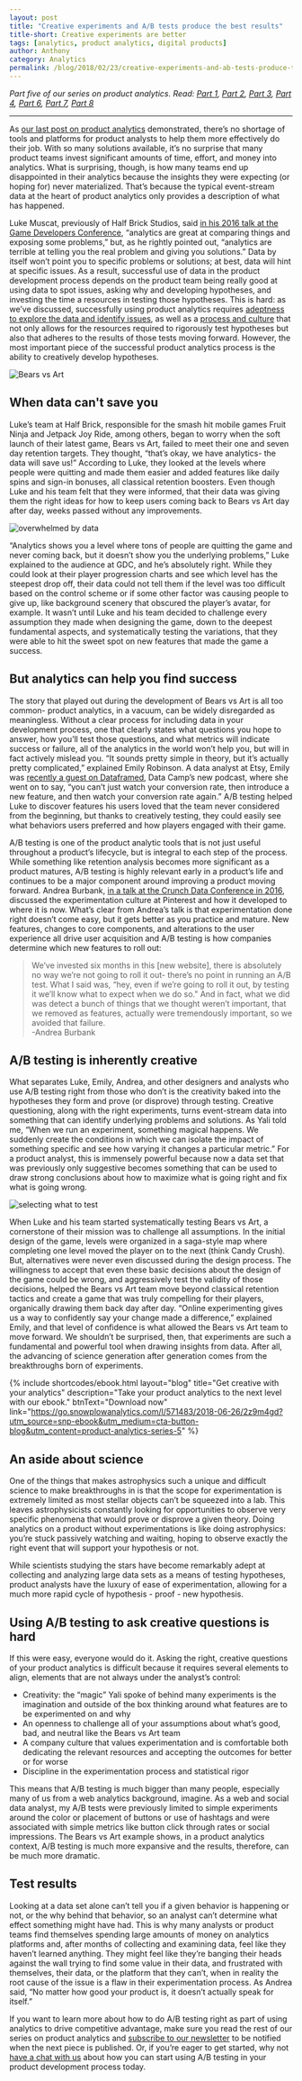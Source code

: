 ```yaml
---
layout: post
title: "Creative experiments and A/B tests produce the best results"
title-short: Creative experiments are better
tags: [analytics, product analytics, digital products]
author: Anthony
category: Analytics
permalink: /blog/2018/02/23/creative-experiments-and-ab-tests-produce-the-best-results/
---
```


*Part five of our series on product analytics. Read: [Part 1][product1], [Part 2][product2], [Part 3][product3], [Part 4][product4], [Part 6][product6], [Part 7][product7], [Part 8][product8]*

---

As [our last post on product analytics][product4] demonstrated, there’s no shortage of tools and platforms for product analysts to help them more effectively do their job. With so many solutions available, it’s no surprise that many product teams invest significant amounts of time, effort, and money into analytics. What is surprising, though, is how many teams end up disappointed in their analytics because the insights they were expecting (or hoping for) never materialized. That’s because the typical event-stream data at the heart of product analytics only provides a description of what has happened.

Luke Muscat, previously of Half Brick Studios, said [in his 2016 talk at the Game Developers Conference][gdc], “analytics are great at comparing things and exposing some problems,” but, as he rightly pointed out, “analytics are terrible at telling you the real problem and giving you solutions.” Data by itself won’t point you to specific problems or solutions; at best, data will hint at specific issues. As a result, successful use of data in the product development process depends on the product team being really good at using data to spot issues, asking why and developing hypotheses, and investing the time a resources in testing those hypotheses. This is hard: as we’ve discussed, successfully using product analytics requires [adeptness to explore the data and identify issues][product2], as well as a [process and culture][product3] that not only allows for the resources required to rigorously test hypotheses but also that adheres to the results of those tests moving forward. However, the most important piece of the successful product analytics process is the ability to creatively develop hypotheses.

![Bears vs Art][bva]

<h2 id="data">When data can't save you</h2>

Luke’s team at Half Brick, responsible for the smash hit mobile games Fruit Ninja and Jetpack Joy Ride, among others, began to worry when the soft launch of their latest game, Bears vs Art, failed to meet their one and seven day retention targets. They thought, “that’s okay, we have analytics- the data will save us!” According to Luke, they looked at the levels where people were quitting and made them easier and added features like daily spins and sign-in bonuses, all classical retention boosters. Even though Luke and his team felt that they were informed, that their data was giving them the right ideas for how to keep users coming back to Bears vs Art day after day, weeks passed without any improvements.

![overwhelmed by data][frustration]

“Analytics shows you a level where tons of people are quitting the game and never coming back, but it doesn’t show you the underlying problems,” Luke explained to the audience at GDC, and he’s absolutely right. While they could look at their player progression charts and see which level has the steepest drop off, their data could not tell them if the level was too difficult based on the control scheme or if some other factor was causing people to give up, like background scenery that obscured the player’s avatar, for example. It wasn’t until Luke and his team decided to challenge every assumption they made when designing the game, down to the deepest fundamental aspects, and systematically testing the variations, that they were able to hit the sweet spot on new features that made the game a success.

<h2 id="analytics leads to success">But analytics can help you find success</h2>

The story that played out during the development of Bears vs Art is all too common- product analytics, in a vacuum, can be widely disregarded as meaningless. Without a clear process for including data in your development process, one that clearly states what questions you hope to answer, how you’ll test those questions, and what metrics will indicate success or failure, all of the analytics in the world won’t help you, but will in fact actively mislead you. “It sounds pretty simple in theory, but it’s actually pretty complicated,” explained Emily Robinson. A data analyst at Etsy, Emily was [recently a guest on Dataframed][dataframed], Data Camp’s new podcast, where she went on to say, “you can’t just watch your conversion rate, then introduce a new feature, and then watch your conversion rate again.” A/B testing helped Luke to discover features his users loved that the team never considered from the beginning, but thanks to creatively testing, they could easily see what behaviors users preferred and how players engaged with their game.

A/B testing is one of the product analytic tools that is not just useful throughout a product’s lifecycle, but is integral to each step of the process. While something like retention analysis becomes more significant as a product matures, A/B testing is highly relevant early in a product’s life and continues to be a major component around improving a product moving forward. Andrea Burbank, [in a talk at the Crunch Data Conference in 2016][andrea], discussed the experimentation culture at Pinterest and how it developed to where it is now. What’s clear from Andrea’s talk is that experimentation done right doesn’t come easy, but it gets better as you practice and mature. New features, changes to core components, and alterations to the user experience all drive user acquisition and A/B testing is how companies determine which new features to roll out:

> We’ve invested six months in this [new website], there is absolutely no way we’re not going to roll it out- there’s no point in running an A/B test. What I said was, “hey, even if we’re going to roll it out, by testing it we’ll know what to expect when we do so." And in fact, what we did was detect a bunch of things that we thought weren’t important, that we removed as features, actually were tremendously important, so we avoided that failure.  
-Andrea Burbank


<h2 id="creative testing">A/B testing is inherently creative</h2>

What separates Luke, Emily, Andrea, and other designers and analysts who use A/B testing right from those who don’t is the creativity baked into the hypotheses they form and prove (or disprove) through testing. Creative questioning, along with the right experiments, turns event-stream data into something that can identify underlying problems and solutions. As Yali told me, “When we run an experiment, something magical happens. We suddenly create the conditions in which we can isolate the impact of something specific and see how varying it changes a particular metric.” For a product analyst, this is immensely powerful because now a data set that was previously only suggestive becomes something that can be used to draw strong conclusions about how to maximize what is going right and fix what is going wrong.

![selecting what to test][elements]

When Luke and his team started systematically testing Bears vs Art, a cornerstone of their mission was to challenge all assumptions. In the initial design of the game, levels were organized in a saga-style map where completing one level moved the player on to the next (think Candy Crush). But, alternatives were never even discussed during the design process. The willingness to accept that even these basic decisions about the design of the game could be wrong, and aggressively test the validity of those decisions, helped the Bears vs Art team move beyond classical retention tactics and create a game that was truly compelling for their players, organically drawing them back day after day. “Online experimenting gives us a way to confidently say your change made a difference,” explained Emily, and that level of confidence is what allowed the Bears vs Art team to move forward. We shouldn’t be surprised, then, that experiments are such a fundamental and powerful tool when drawing insights from data. After all, the advancing of science generation after generation comes from the breakthroughs born of experiments.



{% include shortcodes/ebook.html layout="blog" title="Get creative with your analytics" description="Take your product analytics to the next level with our ebook." btnText="Download now" link="https://go.snowplowanalytics.com/l/571483/2018-06-26/2z9m4gd?utm_source=snp-ebook&utm_medium=cta-button-blog&utm_content=product-analytics-series-5" %}



<h2 id="astrophysics">An aside about science</h2>

One of the things that makes astrophysics such a unique and difficult science to make breakthroughs in is that the scope for experimentation is extremely limited as most stellar objects can’t be squeezed into a lab. This leaves astrophysicists constantly looking for opportunities to observe very specific phenomena that would prove or disprove a given theory. Doing analytics on a product without experimentations is like doing astrophysics: you’re stuck passively watching and waiting, hoping to observe exactly the right event that will support your hypothesis or not.

While scientists studying the stars have become remarkably adept at collecting and analyzing large data sets as a means of testing hypotheses, product analysts have the luxury of ease of experimentation, allowing for a much more rapid cycle of hypothesis - proof - new hypothesis.

<h2 id="asking creative questions">Using A/B testing to ask creative questions is hard</h2>

If this were easy, everyone would do it. Asking the right, creative questions of your product analytics is difficult because it requires several elements to align, elements that are not always under the analyst’s control:
- Creativity: the “magic” Yali spoke of behind many experiments is the imagination and outside of the box thinking around what features are to be experimented on and why
- An openness to challenge all of your assumptions about what’s good, bad, and neutral like the Bears vs Art team
- A company culture that values experimentation and is comfortable both dedicating the relevant resources and accepting the outcomes for better or for worse
- Discipline in the experimentation process and statistical rigor

This means that A/B testing is much bigger than many people, especially many of us from a web analytics background, imagine. As a web and social data analyst, my A/B tests were previously limited to simple experiments around the color or placement of buttons or use of hashtags and were associated with simple metrics like button click through rates or social impressions. The Bears vs Art example shows, in a product analytics context, A/B testing is much more expansive and the results, therefore, can be much more dramatic.

<h2 id="results">Test results</h2>

Looking at a data set alone can’t tell you if a given behavior is happening or not, or the why behind that behavior, so an analyst can’t determine what effect something might have had. This is why many analysts or product teams find themselves spending large amounts of money on analytics platforms and, after months of collecting and examining data, feel like they haven’t learned anything. They might feel like they’re banging their heads against the wall trying to find some value in their data, and frustrated with themselves, their data, or the platform that they can’t, when in reality the root cause of the issue is a flaw in their experimentation process. As Andrea said, “No matter how good your product is, it doesn’t actually speak for itself.”

If you want to learn more about how to do A/B testing right as part of using analytics to drive competitive advantage, make sure you read the rest of our series on product analytics and [subscribe to our newsletter][subscribe] to be notified when the next piece is published. Or, if you’re eager to get started, why not [have a chat with us][contact] about how you can start using A/B testing in your product development process today.




[product1]: https://snowplowanalytics.com/blog/2018/01/19/product-analytics-part-one-data-and-digital-products/

[product2]: https://snowplowanalytics.com/blog/2018/01/26/intelligent-use-of-data-in-product-development-differentiates-successful-companies/

[product3]: https://snowplowanalytics.com/blog/2018/02/02/data-driven-product-development-is-more-about-process-culture-and-people-than-technology/

[product4]: https://snowplowanalytics.com/blog/2018/02/09/the-product-analyst-toolkit/

[product6]: https://snowplowanalytics.com/blog/2018/04/27/getting-the-most-out-of-product-analytics-with-intelligent-questions/

[product7]: https://snowplowanalytics.com/blog/2018/05/25/improving-ab-testing-with-event-data-modeling/

[product8]: https://snowplowanalytics.com/blog/2018/06/01/the-right-data-infrastructure-to-support-successful-squads/

[bva]: /assets/img/blog/2018/02/bva.jpg

[frustration]: /assets/img/blog/2018/02/frustration.jpg

[gdc]: https://www.youtube.com/watch?v=4w6LohQ0-wk&t=1761s

[dataframed]: https://www.datacamp.com/community/podcast/data-science-experiments-etsy

[andrea]: http://www.ustream.tv/recorded/76523152

[elements]: /assets/img/blog/2018/02/elements.jpg

[subscribe]: http://snowplowanalytics.us11.list-manage.com/subscribe?u=10bb4a6f31d5f19e0d0b54476&id=bb28c7d30d&utm_source=product%20analytics%20pt5&utm_medium=blog%20cta&utm_campaign=product%20analytics&utm_content=subscription

[contact]: https://snowplowanalytics.com/company/contact-us/
